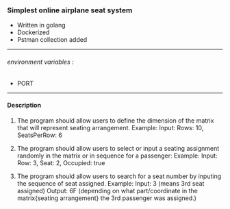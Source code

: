 ### Simplest online airplane seat system

- Written in golang
- Dockerized 
- Pstman collection added

---
###### environment variables :
- PORT
---
#### Description
1. The program should allow users to define the dimension of the
matrix that will represent seating arrangement.
Example: Input: Rows: 10, SeatsPerRow: 6

2. The program should allow users to select or input a seating assignment
randomly in the matrix or in sequence for a passenger:
Example: Input: Row: 3, Seat: 2, Occupied: true

3. The program should allow users to search for a seat number
by inputing the sequence of seat assigned.
Example:
Input: 3 (means 3rd seat assigned)
Output: 6F (depending on what part/coordinate in the matrix{seating arrangement}
the 3rd passenger was assigned.)
